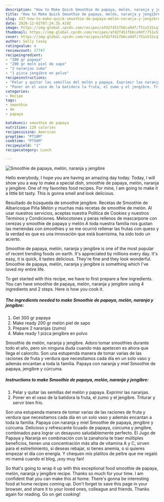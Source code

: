 ```yaml
---
description: "How to Make Quick Smoothie de papaya, melón, naranja y jengibre"
title: "How to Make Quick Smoothie de papaya, melón, naranja y jengibre"
slug: 437-how-to-make-quick-smoothie-de-papaya-melon-naranja-y-jengibre
date: 2020-12-01T07:24:35.419Z
image: https://img-global.cpcdn.com/recipes/afd2f451fb6ca9df/751x532cq70/smoothie-de-papaya-melon-naranja-y-jengibre-foto-principal.jpg
thumbnail: https://img-global.cpcdn.com/recipes/afd2f451fb6ca9df/751x532cq70/smoothie-de-papaya-melon-naranja-y-jengibre-foto-principal.jpg
cover: https://img-global.cpcdn.com/recipes/afd2f451fb6ca9df/751x532cq70/smoothie-de-papaya-melon-naranja-y-jengibre-foto-principal.jpg
author: Sally Casey
ratingvalue: 4
reviewcount: 27747
recipeingredient:
- "300 gr papaya"
- "200 gr meln piel de sapo"
- "2 naranjas zumo"
- "1 pizca jengibre en polvo"
recipeinstructions:
- "Pelar y quitar las semillas del melón y papaya. Exprimir las naranjas."
- "Poner en el vaso de la batidora la fruta, el zumo y el jengibre. Triturar y servir bien frío."
categories:
- Recipe
tags:
- smoothie
- de
- papaya

katakunci: smoothie de papaya 
nutrition: 129 calories
recipecuisine: American
preptime: "PT10M"
cooktime: "PT56M"
recipeyield: "1"
recipecategory: Lunch

---
```



![Smoothie de papaya, melón, naranja y jengibre](https://img-global.cpcdn.com/recipes/afd2f451fb6ca9df/751x532cq70/smoothie-de-papaya-melon-naranja-y-jengibre-foto-principal.jpg)

Hello everybody, I hope you are having an amazing day today. Today, I will show you a way to make a special dish, smoothie de papaya, melón, naranja y jengibre. One of my favorites food recipes. For mine, I am going to make it a little bit tasty. This is gonna smell and look delicious.

Resultado de búsqueda de smoothie jengibre. Recetas de Smoothie de Albaricoque Piña Melón y muchas más recetas de smoothie de melón. Al usar nuestros servicios, aceptas nuestra Política de Cookies y nuestros Términos y Condiciones. Melocotones y peras rellenos de mascarpone con cerezas y smoothie de papaya y melón A toda nuestra familia nos gustan las meriendas con smoothies y se me ocurrió rellenar las frutas con queso y la verdad es que es una innovación que está buenísima, ha sido todo un acierto.

Smoothie de papaya, melón, naranja y jengibre is one of the most popular of recent trending foods on earth. It's appreciated by millions every day. It's easy, it is quick, it tastes delicious. They're fine and they look wonderful. Smoothie de papaya, melón, naranja y jengibre is something which I've loved my entire life.


To get started with this recipe, we have to first prepare a few ingredients. You can have smoothie de papaya, melón, naranja y jengibre using 4 ingredients and 2 steps. Here is how you cook it.

<!--inarticleads1-->

##### The ingredients needed to make Smoothie de papaya, melón, naranja y jengibre:

1. Get 300 gr papaya
1. Make ready 200 gr melón piel de sapo
1. Prepare 2 naranjas (zumo)
1. Make ready 1 pizca jengibre en polvo


Smoothie de melón, naranja y jengibre. Adoro tomar smoothies durante todo el año, pero sin ninguna duda cuando más apetecen es ahora que llega el calorcito. Son una estupenda manera de tomar varias de las raciones de fruta y verdura que necesitamos cada día en un solo vaso y además encantan a toda la familia. Papaya con naranja y miel Smoothie de papaya, jengibre y cúrcuma. 

<!--inarticleads2-->

##### Instructions to make Smoothie de papaya, melón, naranja y jengibre:

1. Pelar y quitar las semillas del melón y papaya. Exprimir las naranjas.
1. Poner en el vaso de la batidora la fruta, el zumo y el jengibre. Triturar y servir bien frío.


Son una estupenda manera de tomar varias de las raciones de fruta y verdura que necesitamos cada día en un solo vaso y además encantan a toda la familia. Papaya con naranja y miel Smoothie de papaya, jengibre y cúrcuma. Delicioso y refrescante licuado de papaya, cúrcuma y jengibre, combinados para lograr un desayuno saludablemente perfecto. El Jugo de Papaya y Naranja en combinación con la zanahoria te traer múltiples beneficios, tienen una concentración más alta de vitamina A y C, sirven para el estreñimiento, si deseas rebajar, si tienes anemia, o si quieres empezar el día con energía. Y chequen mis platitos de peltre que me regaló mi mamá cuando el blog, ¡soy muy fan! 

So that's going to wrap it up with this exceptional food smoothie de papaya, melón, naranja y jengibre recipe. Thanks so much for your time. I am confident that you can make this at home. There's gonna be interesting food at home recipes coming up. Don't forget to save this page in your browser, and share it to your loved ones, colleague and friends. Thanks again for reading. Go on get cooking!
